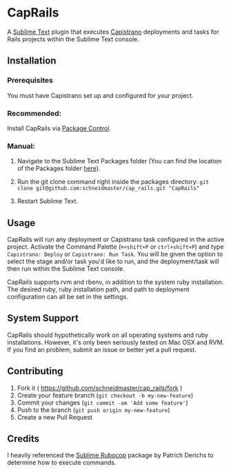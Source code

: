 # CapRails

A [Sublime Text](http://www.sublimetext.com/) plugin that executes [Capistrano](http://capistranorb.com/) deployments and tasks for Rails projects within the Sublime Text console.

## Installation

### Prerequisites

You must have Capistrano set up and configured for your project.

### Recommended:

Install CapRails via [Package Control](http://wbond.net/sublime_packages/package_control).

### Manual:

1. Navigate to the Sublime Text Packages folder (You can find the location of the Packages folder [here](http://docs.sublimetext.info/en/latest/basic_concepts.html#the-data-directory)).

2. Run the git clone command right inside the packages directory: `git clone git@github.com:schneidmaster/cap_rails.git "CapRails"`

3. Restart Sublime Text.

## Usage

CapRails will run any deployment or Capistrano task configured in the active project. Activate the Command Palette (`⌘+shift+P` or `ctrl+shift+P`) and type `Capistrano: Deploy` or `Capistrano: Run Task`. You will be given the option to select the stage and/or task you'd like to run, and the deployment/task will then run within the Sublime Text console.

CapRails supports rvm and rbenv, in addition to the system ruby installation. The desired ruby, ruby installation path, and path to deployment configuration can all be set in the settings.

## System Support

CapRails should hypothetically work on all operating systems and ruby installations. However, it's only been seriously tested on Mac OSX and RVM. If you find an problem, submit an issue or better yet a pull request.

## Contributing

1. Fork it ( https://github.com/schneidmaster/cap_rails/fork )
2. Create your feature branch (`git checkout -b my-new-feature`)
3. Commit your changes (`git commit -am 'Add some feature'`)
4. Push to the branch (`git push origin my-new-feature`)
5. Create a new Pull Request

## Credits

I heavily referenced the [Sublime Rubocop](https://github.com/pderichs/sublime_rubocop/) package by Patrich Derichs to determine how to execute commands.

